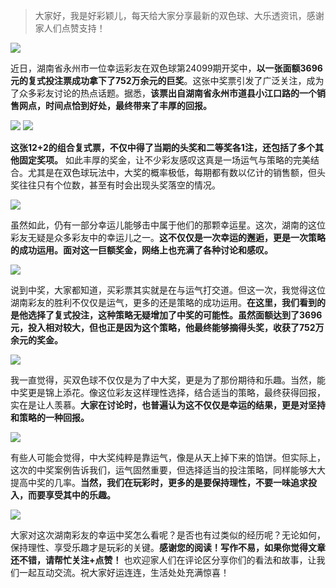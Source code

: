 > 大家好，我是好彩颖儿，每天给大家分享最新的双色球、大乐透资讯，感谢家人们点赞支持！

![](https://cdn.jsdelivr.net/gh/wangwenjie1314/PicCDN/2024-8-28/1724807320657-image.png)


近日，湖南省永州市一位幸运彩友在双色球第24099期开奖中，**以一张面额3696元的复式投注票成功拿下了752万余元的巨奖**。这张中奖票引发了广泛关注，成为了众多彩友讨论的热点话题。据悉，**该票出自湖南省永州市道县小江口路的一个销售网点，时间点恰到好处，最终带来了丰厚的回报。**


![](https://cdn.jsdelivr.net/gh/wangwenjie1314/PicCDN/2024-8-29/1724918670517-image.png)
![](https://cdn.jsdelivr.net/gh/wangwenjie1314/PicCDN/2024-8-28/1724807342416-image.png)



**这张12+2的组合复式票，不仅中得了当期的头奖和二等奖各1注，还包括了多个其他固定奖项。** 如此丰厚的奖金，让不少彩友感叹这真是一场运气与策略的完美结合。尤其是在双色球玩法中，大奖的概率极低，每期都有数以亿计的销售额，但头奖往往只有个位数，甚至有时会出现头奖落空的情况。

![](https://cdn.jsdelivr.net/gh/wangwenjie1314/PicCDN/2024-8-28/1724807124339-image.png)


虽然如此，仍有一部分幸运儿能够击中属于他们的那颗幸运星。这次，湖南的这位彩友无疑是众多彩友中的幸运儿之一。**这不仅仅是一次幸运的邂逅，更是一次策略的成功运用。面对这一巨额奖金，网络上也充满了各种讨论和感叹。**

![](https://cdn.jsdelivr.net/gh/wangwenjie1314/PicCDN/2024-8-28/1724807356135-image.png)



说到中奖，大家都知道，买彩票其实就是在与运气打交道。但这一次，我觉得这位湖南彩友的胜利不仅仅是运气，更多的还是策略的成功运用。**在这里，我们看到的是他选择了复式投注，这种策略无疑增加了中奖的可能性。虽然面额达到了3696元，投入相对较大，但也正是因为这个策略，他最终能够摘得头奖，收获了752万余元的奖金。**

![](https://cdn.jsdelivr.net/gh/wangwenjie1314/PicCDN/2024-8-28/1724807371152-image.png)


我一直觉得，买双色球不仅仅是为了中大奖，更是为了那份期待和乐趣。当然，能中奖更是锦上添花。像这位彩友这样理性选择，结合适当的策略，最终获得回报，实在是让人羡慕。**大家在讨论时，也普遍认为这不仅仅是幸运的结果，更是对坚持和策略的一种回报。**


![](https://cdn.jsdelivr.net/gh/wangwenjie1314/PicCDN/2024-8-29/1724918845863-image.png)


有些人可能会觉得，中大奖纯粹是靠运气，像是从天上掉下来的馅饼。但实际上，这次的中奖案例告诉我们，运气固然重要，但选择适当的投注策略，同样能够大大提高中奖的几率。**当然，我们在玩彩时，更多的是要保持理性，不要一味追求投入，而要享受其中的乐趣。**

![](https://cdn.jsdelivr.net/gh/wangwenjie1314/PicCDN/2024-8-16/1723786647427-image.png)



大家对这次湖南彩友的幸运中奖怎么看呢？是否也有过类似的经历呢？无论如何，保持理性、享受乐趣才是玩彩的关键。**感谢您的阅读！写作不易，如果你觉得文章还不错，请帮忙关注+点赞！** 也欢迎家人们在评论区分享你们的看法和故事，让我们一起互动交流。祝大家好运连连，生活处处充满惊喜！


